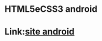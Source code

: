 # HTML5eCSS3 android
 
# Link:<a href="https://github.com/JoooNatan/HTML5eCSS3/blob/main/html-css/Desafios/10/android.html">site android  </a>